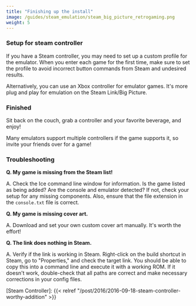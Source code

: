 ```yaml
---
title: "Finishing up the install"
image: /guides/steam_emulation/steam_big_picture_retrogaming.png
weight: 5
---
```


### Setup for steam controller

If you have a Steam controller, you may need to set up a custom profile for the emulator. When you enter each game for the first time, make sure to set the profile to avoid incorrect button commands from Steam and undesired results.

Alternatively, you can use an Xbox controller for emulator games. It's more plug and play for emulation on the Steam Link/Big Picture.

### Finished

Sit back on the couch, grab a controller and your favorite beverage, and enjoy!

Many emulators support multiple controllers if the game supports it, so invite your friends over for a game!

### Troubleshooting

**Q. My game is missing from the Steam list!**

A. Check the Ice command line window for information. Is the game listed as being added? Are the console and emulator detected? If not, check your setup for any missing components. Also, ensure that the file extension in the `console.txt` file is correct.

**Q. My game is missing cover art.**

A. Download and set your own custom cover art manually. It's worth the effort!

**Q. The link does nothing in Steam.**

A. Verify if the link is working in Steam. Right-click on the build shortcut in Steam, go to "Properties," and check the target link. You should be able to copy this into a command line and execute it with a working ROM. If it doesn't work, double-check that all paths are correct and make necessary corrections in your config files.

[Steam Controller]: {{< relref "/post/2016/2016-09-18-steam-controller-worthy-addition" >}}
